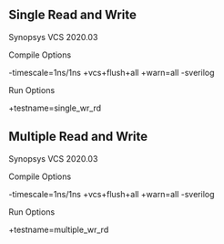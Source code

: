 ## Single Read and Write

Synopsys VCS 2020.03


  Compile Options 
  
  
-timescale=1ns/1ns +vcs+flush+all +warn=all -sverilog


  Run Options 
  
  
+testname=single_wr_rd

## Multiple Read and Write

Synopsys VCS 2020.03


  Compile Options 
  
  
-timescale=1ns/1ns +vcs+flush+all +warn=all -sverilog


  Run Options 
  
  
+testname=multiple_wr_rd

